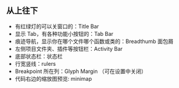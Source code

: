 ## 从上往下

- 有红绿灯的可以关窗口的：Title Bar
- 显示 Tab，有各种功能小按钮的：Tab Bar
- 痕迹导航，显示你在哪个文件哪个函数或类的：Breadthumb 面包屑
- 左侧项目文件夹、插件等按钮栏：Activity Bar
- 底部状态栏：状态栏
- 行宽竖线：rulers
- Breakpoint 所在列：Glyph Margin （可在设置中关闭）
- 代码右边的缩放图预览: minimap


